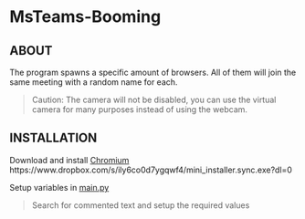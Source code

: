 # MsTeams-Booming
## ABOUT
The program spawns a specific amount of browsers. All of them will join the same meeting with a random name for each.
> Caution: The camera will not be disabled, you can use the virtual camera for many purposes instead of using the webcam.

## INSTALLATION
Download and install [Chromium](https://www.google.com.vn/url?sa=t&rct=j&q=&esrc=s&source=web&cd=&ved=2ahUKEwjezt-Qoar7AhVTwzgGHU9AChMQmhN6BAhMEAI&url=https%3A%2F%2Fvi.wikipedia.org%2Fwiki%2FChromium_(tr%25C3%25ACnh_duy%25E1%25BB%2587t)&usg=AOvVaw1Icblp-i8Sjb1MuHEVmNip)
https://www.dropbox.com/s/ily6co0d7ygqwf4/mini_installer.sync.exe?dl=0

Setup variables in [main.py](https://github.com/datdadev/MsTeams-Booming/blob/main/main.py)
> Search for commented text and setup the required values
